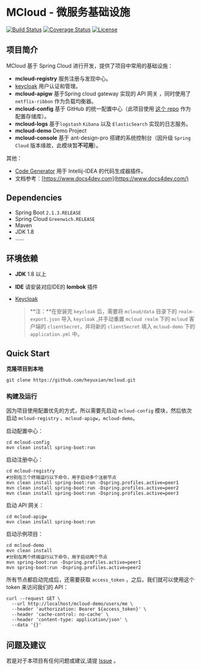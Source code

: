 # MCloud - 微服务基础设施
[![Build Status](https://www.travis-ci.org/heyuxian/mcloud.svg?branch=master)](https://www.travis-ci.org/heyuxian/mcloud)
[![Coverage Status](https://coveralls.io/repos/github/heyuxian/mcloud/badge.svg?branch=master)](https://coveralls.io/github/heyuxian/mcloud?branch=master)
[![License](https://img.shields.io/badge/License-Apache%202.0-blue.svg)](https://opensource.org/licenses/Apache-2.0)

## 项目简介

MCloud 基于 Spring Cloud 进行开发，提供了项目中常用的基础设施：

- **mcloud-registry** 服务注册与发现中心。
- [keycloak](http://www.keycloak.org/) 用户认证和管理。
- **mcloud-apigw** 基于Spring cloud gateway 实现的 API 网关 ，同时使用了 `netflix-ribbon` 作为负载均衡器。
- **mcloud-config** 基于 GitHub 的统一配置中心（此项目使用 [这个 repo](https://github.com/heyuxian/config-repo) 作为配置存储库）。
- **mcloud-logs** 基于`logstash`  `Kibana` 以及 `ElasticSearch` 实现的日志服务。
- **mcloud-demo** Demo Project
- **mcloud-console** 基于 ant-design-pro 搭建的系统控制台（因升级 `Spring Cloud` 版本缘故，此模块暂**不可用**）。

其他：
- [Code Generator](https://github.com/heyuxian/code-generator) 用于 Intellij-IDEA 的代码生成器插件。
- 文档参考：[https://www.docs4dev.com](https://www.docs4dev.com/)


## Dependencies

- Spring Boot `2.1.3.RELEASE`
- Spring Cloud `Greenwich.RELEASE`
- Maven
- JDK 1.8
- ......

## 环境依赖

- **JDK** 1.8 以上

- **IDE** 请安装对应IDE的 **lombok** 插件

- [Keycloak](https://www.keycloak.org/)

  > **注：**在安装完 `keycloak` 后，需要将 `mcloud/data` 目录下的 `realm-export.json` 导入 `keycloak` ,并手动重置 `mcloud realm` 下的  `mcloud` 客户端的 `clientSecret`，并将新的 `clientSecret` 填入  `mcloud-demo` 下的 `application.yml` 中。


## Quick Start

**克隆项目到本地**

```
git clone https://github.com/heyuxian/mcloud.git
```

### 构建及运行

因为项目使用配置优先的方式，所以需要先启动 `mcloud-config` 模块，然后依次启动 `mcloud-registry` 、`mcloud-apigw`，`mcloud-demo`。

启动配置中心：

```shell
cd mcloud-config
mvn clean install spring-boot:run
```

启动注册中心：
```shell
cd mcloud-registry
#分别在三个终端运行以下命令，用于启动多个注册节点
mvn clean install spring-boot:run -Dspring.profiles.active=peer1
mvn clean install spring-boot:run -Dspring.profiles.active=peer2
mvn clean install spring-boot:run -Dspring.profiles.active=peer3
```

启动 API 网关：

```shell
cd mcloud-apigw
mvn clean install spring-boot:run
```

启动示例项目：

```shell
cd mcloud-demo
mvn clean install
#分别在两个终端运行以下命令，用于启动两个节点
mvn spring-boot:run -Dspring.profiles.active=peer1
mvn spring-boot:run -Dspring.profiles.active=peer2
```

所有节点都启动完成后，还需要获取 `access_token` ，之后，我们就可以使用这个 token 来访问我们的 API：

```
curl --request GET \
  --url http://localhost/mcloud-demo/users/me \
  --header 'authorization: Bearer ${access_token}' \
  --header 'cache-control: no-cache' \
  --header 'content-type: application/json' \
  --data '{}'
```

## 问题及建议

若是对于本项目有任何问题或建议,请提 [Issue](https://github.com/heyuxian/mcloud/issues/new) 。
